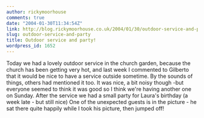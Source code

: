 ```yaml
---
author: rickymoorhouse
comments: true
date: "2004-01-30T11:34:54Z"
link: http://blog.rickymoorhouse.co.uk/2004/01/30/outdoor-service-and-party/
slug: outdoor-service-and-party
title: Outdoor service and party!
wordpress_id: 1652
---
```


Today we had a lovely outdoor service in the church garden, because the church has been getting very hot, and last week I commented to Gilberto that it would be nice to have a service outside sometime. By the sounds of things, others had mentioned it too. It was nice, a bit noisy though -but everyone seemed to think it was good so I think we're having another one on Sunday. After the service we had a small party for Laura's birthday (a week late - but still nice) One of the unexpected guests is in the picture - he sat there quite happily while I took his picture, then jumped off!
